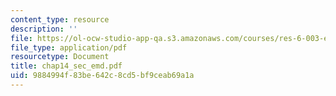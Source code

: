 ```yaml
---
content_type: resource
description: ''
file: https://ol-ocw-studio-app-qa.s3.amazonaws.com/courses/res-6-003-electromechanical-dynamics-spring-2009/9884994f83be642c8cd5bf9ceab69a1a_chap14_sec_emd.pdf
file_type: application/pdf
resourcetype: Document
title: chap14_sec_emd.pdf
uid: 9884994f-83be-642c-8cd5-bf9ceab69a1a
---
```

